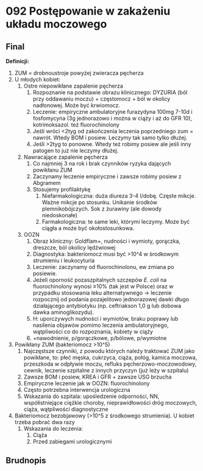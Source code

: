 # 092 Postępowanie w zakażeniu układu moczowego

## Final

**Definicji:**

1. ZUM = drobnoustroje powyżej zwieracza pęcherza
2. U młodych kobiet:
   1. Ostre niepowikłane zapalenie pęcherza
      1. Rozpoznanie na podstawie obrazu klinicznego: DYZURIA (ból przy oddawaniu moczu) + częstomocz + ból w okolicy nadłonowej. Może być krwiomocz.
      2. Leczenie: empiryczne ambulatoryjne furazydyna 100mg 7-10d i fosfomycyna (3g jednorazowo i można w ciąży i aż do GFR 10), kotrimoksazol. też fluorochinolony
      3. Jeśli wróci <2tyg od zakończenia leczenia poprzedniego zum = nawrót. Wtedy BOM i posiew. Leczymy tak samo tylko dłużej.
      4. Jeśli >2tyg to ponowne. Wtedy też robimy posiew ale jeśli inny patogen to już nie leczymy dłużej.
   2. Nawracające zapalenie pęcherza
      1. Co najmniej 3 na rok i brak czynników ryzyka dających powikłanu ZUM
      2. Zaczynamy leczenie empiryczne i zawsze robimy posiew z Abgramem
      3. Stosujemy profilaktykę
         1. Niefarmakologiczna: duża diureza 3-4 l/dobę. Częste mikcje. Ważne mikcje po stosunku. Unikanie środków plemnikobójczych. Sok z żurawiny (ale dowody niedoskonałe)
         2. Farmakologiczna: te same leki, którymi leczymy. Może być ciągła a może być okołostosunkowa.
   3. OOZN
      1. Obraz kliniczny: Goldflam+, nudności i wymioty, gorączka, dreszcze, ból okolicy lędźwiowej
      2. Diagnostyka: bakteriomocz musi być >10^4 w środkowym strumieniu i leukocyturia
      3. Leczenie: zaczynamy od fluorochinolonu, ew zmiana po posiewie. 
      4. Jeżeli oporność pozaszpitalnych szczepów *E. coli* na fluorochinolony wynosi ≥10% (tak jest w Polsce) oraz w przypadku stosowania leku alternatywnego → leczenie rozpocznij od podania pozajelitowo jednorazowej dawki długo działającego antybiotyku (np. ceftriakson 1,0 g lub dobowa dawka aminoglikozydu).
      5. H: uporczywych nudności i wymiotów, braku poprawy lub nasilenia objawów pomimo leczenia ambulatoryjnego, wątpliwości co do rozpoznania, kobiety w ciąży
      6. +nawodnienie, p/gorączkowe, p/bólowe, p/wymiotne
3. Powikłany ZUM (bakteriomocz >10^5)
   1. Najczęstsze czynniki, z powodu których należy traktować ZUM jako powikłane, to: płeć męska, cukrzyca, ciąża, połóg, kamica moczowa, przeszkoda w odpływie moczu, refluks pęcherzowo-moczowodowy, cewnik, leczenie szpitalne z innych przyczyn (już leży w szpitalu)
   2. Zawsze BOM i posiew, KREA i GFR + zawsze USG brzucha
   3. Empiryczne leczenie jak w OOZN: fluorochinolony
   4. Często potrzebna interwencja urologiczna
   5. Wskazania do szpitala: upośledzenie odporności, NN, współistniejące ciężkie choroby, nieprawidłowości dróg moczowych, ciąża, wątpliwości diagnostyczne
4. Bakteriomocz bezobjawowy (>10^5 z środkowego strumienia). U kobiet trzeba pobrać dwa razy
   1. Wskazania do leczenia: 
      1. Ciąża
      2. Przed zabiegami urologicznymi



## Brudnopis

